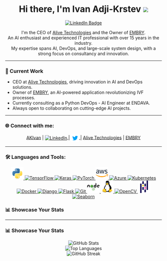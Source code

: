 <div align="center">
  <h1>Hi there, I'm Ivan Adji-Krstev <img src="https://media.giphy.com/media/hvRJCLFzcasrR4ia7z/giphy.gif" width="25px"></h1>
</div>


<div align="center">
  <div id="badges">
    <a href="https://linkedin.com/in/ivanadji-krstev">
      <img src="https://img.shields.io/badge/LinkedIn-blue?style=for-the-badge&logo=linkedin&logoColor=white" alt="LinkedIn Badge"/>
    </a>
    <!-- <a href="[link to your Medium profile]">
      <img src="https://img.shields.io/badge/Medium-white?style=for-the-badge&logo=medium&logoColor=black" alt="Medium Badge"/>
    </a> -->
  </div>

  <p>I'm the CEO of <a href="https://www.alivetechs.com/">Alive Technologies</a> and the Owner of <a href="http://embryai.com">EMBRY</a>.<br>
  An AI enthusiast and experienced IT professional with over 15 years in the industry.<br>
  My expertise spans AI, DevOps, and large-scale system design, with a strong focus on consultancy and innovation.</p>
</div>

---

### 🔭 Current Work

- CEO at [Alive Technologies](https://www.alivetechs.com/), driving innovation in AI and DevOps solutions.
- Owner of [EMBRY](http://embryai.com), an AI-powered application revolutionizing IVF processes.
- Currently consulting as a Python DevOps - AI Engineer at ENDAVA.
- Always open to collaborating on cutting-edge AI projects.

---

### 🌐 Connect with me:

<div align="center">
  <a href="https://akivan.com">AKIvan</a> |
  <a href="https://linkedin.com/in/ivanadji-krstev">
    <img align="center" alt="LinkedIn" width="26px" src="https://content.linkedin.com/content/dam/me/business/en-us/amp/brand-site/v2/bg/LI-Bug.svg.original.svg" />
  </a> |
  <a href="https://twitter.com/IvanAdjiKrstev">
    <img align="center" alt="Twitter" width="26px" src="https://raw.githubusercontent.com/github/explore/78df643247d429f6cc873026c0622819ad797942/topics/twitter/twitter.png" />
  </a> |
  <a href="https://www.alivetechs.com/">Alive Technologies</a> |
  <a href="http://embryai.com">EMBRY</a>
</div>

---

### 🛠️ Languages and Tools:

<div align="center">
  <a href="https://www.python.org" target="_blank" rel="noreferrer">
    <img src="https://raw.githubusercontent.com/devicons/devicon/master/icons/python/python-original.svg" alt="Python" width="40" height="40"/>
  </a>
  <a href="https://www.tensorflow.org" target="_blank" rel="noreferrer">
    <img src="https://www.vectorlogo.zone/logos/tensorflow/tensorflow-icon.svg" alt="TensorFlow" width="40" height="40"/>
  </a>
  <a href="https://keras.io/" target="_blank" rel="noreferrer">
    <img src="https://cdn.jsdelivr.net/gh/devicons/devicon/icons/keras/keras-original.svg" alt="Keras" width="40" height="40"/>
  </a>
  <a href="https://pytorch.org/" target="_blank" rel="noreferrer">
    <img src="https://www.vectorlogo.zone/logos/pytorch/pytorch-icon.svg" alt="PyTorch" width="40" height="40"/>
  </a>
  <a href="https://aws.amazon.com" target="_blank" rel="noreferrer">
    <img src="https://raw.githubusercontent.com/devicons/devicon/master/icons/amazonwebservices/amazonwebservices-original-wordmark.svg" alt="AWS" width="40" height="40"/>
  </a>
  <a href="https://azure.microsoft.com/en-us" target="_blank" rel="noreferrer">
    <img src="https://cdn.jsdelivr.net/gh/devicons/devicon/icons/azure/azure-original.svg" alt="Azure" width="40" height="40"/>
  </a>
  <a href="https://kubernetes.io/" target="_blank" rel="noreferrer">
    <img src="https://cdn.jsdelivr.net/gh/devicons/devicon/icons/kubernetes/kubernetes-plain.svg" alt="Kubernetes" width="40" height="40"/>
  </a>
  <a href="https://www.docker.com" target="_blank" rel="noreferrer">
    <img src="https://cdn.jsdelivr.net/gh/devicons/devicon/icons/docker/docker-original.svg" alt="Docker" width="40" height="40"/>
  </a>
  <a href="https://www.djangoproject.com/" target="_blank" rel="noreferrer">
    <img src="https://cdn.jsdelivr.net/gh/devicons/devicon/icons/django/django-plain.svg" alt="Django" width="40" height="40"/>
  </a>
  <a href="https://flask.palletsprojects.com/" target="_blank" rel="noreferrer">
    <img src="https://www.vectorlogo.zone/logos/pocoo_flask/pocoo_flask-icon.svg" alt="Flask" width="40" height="40"/>
  </a>
  <a href="https://git-scm.com/" target="_blank" rel="noreferrer">
    <img src="https://www.vectorlogo.zone/logos/git-scm/git-scm-icon.svg" alt="Git" width="40" height="40"/>
  </a>
  <a href="https://nodejs.org" target="_blank" rel="noreferrer">
    <img src="https://raw.githubusercontent.com/devicons/devicon/master/icons/nodejs/nodejs-original-wordmark.svg" alt="Node.js" width="40" height="40"/>
  </a>
  <a href="https://www.linux.org/" target="_blank" rel="noreferrer">
    <img src="https://raw.githubusercontent.com/devicons/devicon/master/icons/linux/linux-original.svg" alt="Linux" width="40" height="40"/>
  </a>
  <a href="https://opencv.org/" target="_blank" rel="noreferrer">
    <img src="https://www.vectorlogo.zone/logos/opencv/opencv-icon.svg" alt="OpenCV" width="40" height="40"/>
  </a>
  <a href="https://pandas.pydata.org/" target="_blank" rel="noreferrer">
    <img src="https://raw.githubusercontent.com/devicons/devicon/2ae2a900d2f041da66e950e4d48052658d850630/icons/pandas/pandas-original.svg" alt="Pandas" width="40" height="40"/>
  </a>
  <a href="https://seaborn.pydata.org/" target="_blank" rel="noreferrer">
    <img src="https://seaborn.pydata.org/_images/logo-mark-lightbg.svg" alt="Seaborn" width="40" height="40"/>
  </a>
</div>



### 📊 Showcase Your Stats

---

### 📊 Showcase Your Stats

<div align="center">
  <img src="https://github-readme-stats.vercel.app/api?username=AKIvan&show_icons=true&theme=radical" alt="GitHub Stats" />
  <br/>
  <img src="https://github-readme-stats.vercel.app/api/top-langs/?username=AKIvan&layout=compact&theme=radical" alt="Top Languages" />
  <br/>
  <img src="https://github-readme-streak-stats.herokuapp.com/?user=AKIvan&theme=radical" alt="GitHub Streak" />
</div>
